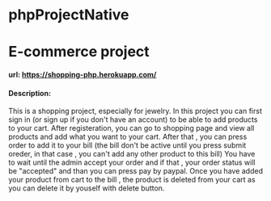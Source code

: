 # phpProjectNative
# E-commerce project
#### url:  <https://shopping-php.herokuapp.com/>
#### Description: 
This is a shopping project, especially for jewelry. In this project you can first sign in (or sign up if you don't have an account) to be able to add products to your cart.
After registeration, you can go to shopping page and view all products and add what you want to your cart. After that , you can press order to add it to your bill (the bill don't be active until you press submit oreder, in that case , you can't add any other product to this bill)
You have to wait until the admin accept your order and if that , your order status will be "accepted" and than you can press pay by paypal.
Once you have added your product from cart to the bill , the product is deleted from your cart as you can delete it by youself with delete button.
